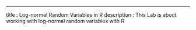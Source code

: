 ---
title       : Log-normal Random Variables in R
description : This Lab is about working with log-normal random variables with R